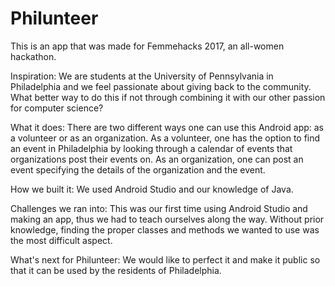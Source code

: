 # Philunteer

This is an app that was made for Femmehacks 2017, an all-women hackathon. 

Inspiration: 
We are students at the University of Pennsylvania in Philadelphia and we feel passionate about giving back to the community. What better way to do this if not through combining it with our other passion for computer science?

What it does: 
There are two different ways one can use this Android app: as a volunteer or as an organization. As a volunteer, one has the option to find an event in Philadelphia by looking through a calendar of events that organizations post their events on. As an organization, one can post an event specifying the details of the organization and the event.

How we built it: 
We used Android Studio and our knowledge of Java.

Challenges we ran into: 
This was our first time using Android Studio and making an app, thus we had to teach ourselves along the way. Without prior knowledge, finding the proper classes and methods we wanted to use was the most difficult aspect.

What's next for Philunteer: 
We would like to perfect it and make it public so that it can be used by the residents of Philadelphia.
